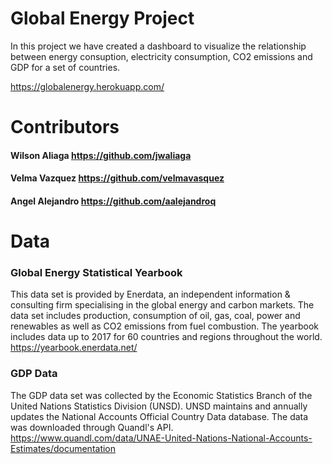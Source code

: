 # Global Energy Project
In this project we have created a dashboard to visualize the relationship between energy consuption, electricity consumption, CO2 emissions and GDP for a set of countries.

https://globalenergy.herokuapp.com/

# Contributors
#### Wilson Aliaga https://github.com/jwaliaga
#### Velma Vazquez https://github.com/velmavasquez
#### Angel Alejandro https://github.com/aalejandroq

# Data
### Global Energy Statistical Yearbook
This data set is provided by Enerdata, an independent information & consulting firm specialising in the global energy and carbon markets.
The data set includes production, consumption of oil, gas, coal, power and renewables as well as CO2 emissions from fuel combustion.
The yearbook includes data up to 2017 for 60 countries and regions throughout the world.
https://yearbook.enerdata.net/
### GDP Data
The GDP data set was collected by the Economic Statistics Branch of the United Nations Statistics Division (UNSD). UNSD maintains and annually updates the National Accounts Official Country Data database. The data was downloaded through Quandl's API.
https://www.quandl.com/data/UNAE-United-Nations-National-Accounts-Estimates/documentation
